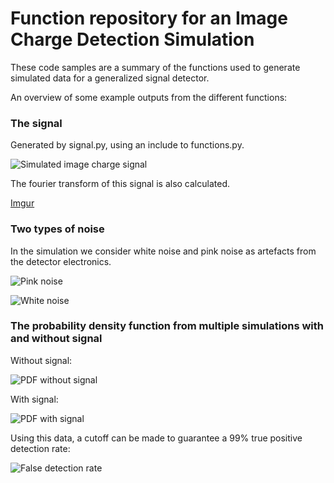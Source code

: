 # Function repository for an Image Charge Detection Simulation

These code samples are a summary of the functions used to generate simulated data for a generalized signal detector.

An overview of some example outputs from the different functions:

### The signal

Generated by signal.py, using an include to functions.py.

![Simulated image charge signal](https://i.imgur.com/ySLI06Q.png)

The fourier transform of this signal is also calculated.

[Imgur](https://i.imgur.com/4P9Sd0o.png)

### Two types of noise

In the simulation we consider white noise and pink noise as artefacts from the detector electronics.

![Pink noise](https://i.imgur.com/GJiivyN.png)

![White noise](https://i.imgur.com/259lBrG.png)


### The probability density function from multiple simulations with and without signal

Without signal:

![PDF without signal](https://i.imgur.com/69JjMn4.png)


With signal:

![PDF with signal](https://i.imgur.com/ia6myHt.png)

Using this data, a cutoff can be made to guarantee a 99% true positive detection rate:

![False detection rate](https://i.imgur.com/TwQHKQL.png)
